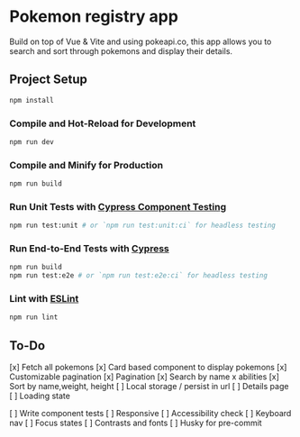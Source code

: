 
# Pokemon registry app
Build on top of Vue & Vite and using pokeapi.co, this app allows you to search and sort through pokemons and display their details. 




## Project Setup

```sh
npm install
```

### Compile and Hot-Reload for Development

```sh
npm run dev
```

### Compile and Minify for Production

```sh
npm run build
```

### Run Unit Tests with [Cypress Component Testing](https://docs.cypress.io/guides/component-testing/introduction)

```sh
npm run test:unit # or `npm run test:unit:ci` for headless testing
```

### Run End-to-End Tests with [Cypress](https://www.cypress.io/)

```sh
npm run build
npm run test:e2e # or `npm run test:e2e:ci` for headless testing
```

### Lint with [ESLint](https://eslint.org/)

```sh
npm run lint
```


## To-Do
[x] Fetch all pokemons
[x] Card based component to display pokemons
[x] Customizable pagination 
[x] Pagination
[x] Search by name x abilities
[x] Sort by name,weight, height
[ ] Local storage / persist in url
[ ] Details page 
[ ] Loading state

[ ] Write component tests
[ ] Responsive
[ ] Accessibility check
	[ ] Keyboard nav
	[ ] Focus states
	[ ] Contrasts and fonts
[ ] Husky for pre-commit 

 